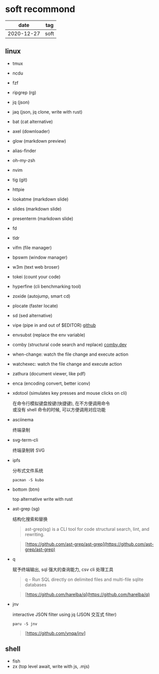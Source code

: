 # soft recommond

| date       | tag  |
| ---------- | ---- |
| 2020-12-27 | soft |

## linux

- tmux
- ncdu
- fzf
- ripgrep (rg)
- jq (json)
- jaq (json, jq clone, write with rust)
- bat (cat alternative)
- axel (downloader)
- glow (markdown preview)
- alias-finder
- oh-my-zsh
- nvim
- tig (git)
- httpie
- lookatme (markdown slide)
- slides (markdown slide)
- presenterm (markdown slide)
- fd
- tldr
- vifm (file manager)
- bpswm (window manager)
- w3m (text web broser)
- tokei (count your code)
- hyperfine (cli benchmarking tool)
- zoxide (autojump, smart cd)
- plocate (faster locate)
- sd (sed alternative)

- vipe (pipe in and out of $EDITOR) [github](https://github.com/juliangruber/vipe)
- envsubst (replace the env variable)

- comby (structural code search and replace) [comby.dev](https://comby.dev)

- when-change: watch the file change and execute action

- watchexec: watch the file change and execute action

- zathura (document viewer, like pdf)

- enca (encoding convert, better iconv)

- xdotool (simulates key presses and mouse clicks on cli)

  在命令行模拟键盘按键(快捷键), 在不方便调用命令  
  或没有 shell 命令的时候, 可以方便调用对应功能

- asciinema

  终端录制

- svg-term-cli

  终端录制转 SVG

- ipfs

  分布式文件系统

  `pacman -S kubo`

- bottom (btm)

  top alternative write with rust

- ast-grep (sg)

  结构化搜索和替换

  > ast-grep(sg) is a CLI tool for code structural search, lint, and rewriting.

  > [https://github.com/ast-grep/ast-grep](https://github.com/ast-grep/ast-grep)

- q

  赋予终端输出, sql 强大的查询能力, csv cli 处理工具

  > q - Run SQL directly on delimited files and multi-file sqlite databases

  > [https://github.com/harelba/q](https://github.com/harelba/q)

- jnv

  interactive JSON filter using jq (JSON 交互式 filter)

  `paru -S jnv`

  > [https://github.com/ynqa/jnv]

## shell

- fish
- zx (top level await, write with js, .mjs)
